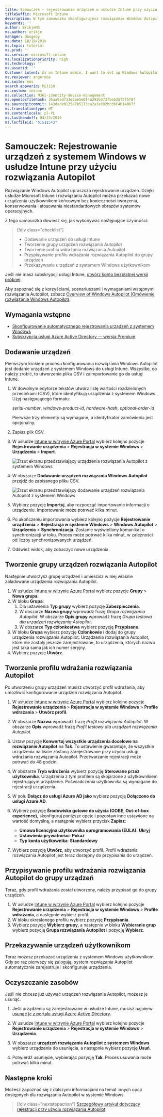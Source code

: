 ```yaml
---
title: Samouczek — rejestrowanie urządzeń w usłudze Intune przy użyciu rozwiązania Autopilot
titleSuffix: Microsoft Intune
description: W tym samouczku skonfigurujesz rozwiązanie Windows Autopilot do rejestrowania urządzeń w usłudze Intune.
keywords: ''
author: ErikjeMS
ms.author: erikje
manager: dougeby
ms.date: 10/19/2018
ms.topic: tutorial
ms.prod: ''
ms.service: microsoft-intune
ms.localizationpriority: high
ms.technology: ''
ms.assetid: ''
Customer intent: As an Intune admin, I want to set up Windows Autopilot so that users can enroll in Intune.
ms.reviewer: angerobe
ms.suite: ems
search.appverid: MET150
ms.custom: intune
ms.collection: M365-identity-device-management
ms.openlocfilehash: 36aa9ad733e2ae5e0f4a292b073fbebd5f5f5f8f
ms.sourcegitcommit: 143dade9125e7b5173ca2a3a902bcd6f4b14067f
ms.translationtype: HT
ms.contentlocale: pl-PL
ms.lasthandoff: 04/23/2019
ms.locfileid: "61511543"
---
```

# <a name="tutorial-use-autopilot-to-enroll-windows-devices-in-intune"></a>Samouczek: Rejestrowanie urządzeń z systemem Windows w usłudze Intune przy użyciu rozwiązania Autopilot
Rozwiązanie Windows Autopilot upraszcza rejestrowanie urządzeń. Dzięki usłudze Microsoft Intune i rozwiązaniu Autopilot można przekazać nowe urządzenia użytkownikom końcowym bez konieczności tworzenia, konserwowania i stosowania niestandardowych obrazów systemów operacyjnych. 

Z tego samouczka dowiesz się, jak wykonywać następujące czynności:
> [!div class="checklist"]
> * Dodawanie urządzeń do usługi Intune
> * Tworzenie grupy urządzeń rozwiązania Autopilot
> * Tworzenie profilu wdrażania rozwiązania Autopilot
> * Przypisywanie profilu wdrażania rozwiązania Autopilot do grupy urządzeń
> * Przekazywanie urządzeń z systemem Windows użytkownikom

Jeśli nie masz subskrypcji usługi Intune, [utwórz konto bezpłatnej wersji próbnej](free-trial-sign-up.md).

Aby zapoznać się z korzyściami, scenariuszami i wymaganiami wstępnymi rozwiązania Autopilot, zobacz [Overview of Windows Autopilot (Omówienie rozwiązania Windows Autopilot)](https://docs.microsoft.com/windows/deployment/windows-autopilot/windows-10-autopilot).


## <a name="prerequisites"></a>Wymagania wstępne
- [Skonfigurowanie automatycznego rejestrowania urządzeń z systemem Windows](quickstart-setup-auto-enrollment.md)
- [Subskrypcja usługi Azure Active Directory — wersja Premium](https://docs.microsoft.com/azure/active-directory/active-directory-get-started-premium) <!--&#40;[trial subscription](http://go.microsoft.com/fwlink/?LinkID=816845)&#41;-->


## <a name="add-devices"></a>Dodawanie urządzeń

Pierwszym krokiem procesu konfigurowania rozwiązania Windows Autopilot jest dodanie urządzeń z systemem Windows do usługi Intune. Wszystko, co należy zrobić, to utworzenie pliku CSV i zaimportowanie go do usługi Intune.

1. W dowolnym edytorze tekstów utwórz listę wartości rozdzielonych przecinkami (CSV), które identyfikują urządzenia z systemem Windows. Użyj następującego formatu:
    
    *serial-number*, *windows-product-id*, *hardware-hash*, *optional-order-id*
    
    Pierwsze trzy elementy są wymagane, a identyfikator zamówienia jest opcjonalny.

2. Zapisz plik CSV.

3. W usłudze [Intune w witrynie Azure Portal](https://aka.ms/intuneportal) wybierz kolejno pozycje **Rejestrowanie urządzenia**  >  **Rejestracja w systemie Windows**  >  **Urządzenia**  >  **Import**.

    ![Zrzut ekranu przedstawiający urządzenia rozwiązania Autopilot z systemem Windows](media/enrollment-autopilot/autopilot-import-device.png)

4. W obszarze **Dodawanie urządzeń rozwiązania Windows Autopilot** przejdź do zapisanego pliku CSV.

    ![Zrzut ekranu przedstawiający dodawanie urządzeń rozwiązania Autopilot z systemem Windows](media/enrollment-autopilot/autopilot-import-device2.png)

5. Wybierz pozycję **Importuj**, aby rozpocząć importowanie informacji o urządzeniu. Importowanie może potrwać kilka minut.

4. Po ukończeniu importowania wybierz kolejno pozycje **Rejestrowanie urządzenia** > **Rejestracja w systemie Windows** > **Windows Autopilot** > **Urządzenia** > **Synchronizacja**. Zostanie wyświetlony komunikat o synchronizacji w toku. Proces może potrwać kilka minut, w zależności od liczby synchronizowanych urządzeń.

5. Odśwież widok, aby zobaczyć nowe urządzenia.

## <a name="create-an-autopilot-device-group"></a>Tworzenie grupy urządzeń rozwiązania Autopilot

Następnie utworzysz grupę urządzeń i umieścisz w niej właśnie załadowane urządzenia rozwiązania Autopilot.

1. W usłudze [Intune w witrynie Azure Portal](https://aka.ms/intuneportal) wybierz pozycje **Grupy** > **Nowa grupa**.
2. W bloku **Grupa**:
    1. Dla ustawienia **Typ grupy** wybierz pozycję **Zabezpieczenia**.
    2. W obszarze **Nazwa grupy** wprowadź frazę *Grupa rozwiązania Autopilot*. W obszarze **Opis grupy** wprowadź frazę *Grupa testowa dla urządzeń rozwiązania Autopilot*.
    3. W obszarze **Typ członkostwa** wybierz pozycję **Przypisane**.
3. W bloku **Grupa** wybierz pozycję **Członkowie** i dodaj do grupy urządzenia rozwiązania Autopilot. Urządzenia rozwiązania Autopilot, które nie zostały jeszcze zarejestrowane, to urządzenia, których nazwa jest taka sama jak ich numer seryjny.
4. Wybierz pozycję **Utwórz**.  

## <a name="create-an-autopilot-deployment-profile"></a>Tworzenie profilu wdrażania rozwiązania Autopilot

Po utworzeniu grupy urządzeń musisz utworzyć profil wdrażania, aby umożliwić konfigurowanie urządzeń rozwiązania Autopilot.

1. W usłudze [Intune w witrynie Azure Portal](https://aka.ms/intuneportal) wybierz kolejno pozycje **Rejestrowanie urządzenia**  >  **Rejestracja w systemie Windows**  >  **Profile wdrażania**  >  **Utwórz profil**.
2. W obszarze **Nazwa** wprowadź frazę *Profil rozwiązania Autopilot*. W obszarze **Opis** wprowadź frazę *Profil testowy dla urządzeń rozwiązania Autopilot*.
3. Ustaw pozycję **Konwertuj wszystkie urządzenia docelowe na rozwiązanie Autopilot** na **Tak**. To ustawienie gwarantuje, że wszystkie urządzenia na liście zostaną zarejestrowane przy użyciu usługi wdrażania rozwiązania Autopilot. Przetwarzanie rejestracji może potrwać do 48 godzin.
4. W obszarze **Tryb wdrożenia** wybierz pozycję **Sterowane przez użytkownika**. Urządzenia z tym profilem są skojarzone z użytkownikiem rejestrującym urządzenie. Poświadczenia użytkownika są wymagane do rejestracji urządzenia.
5. W polu **Dołącz do usługi Azure AD jako** wybierz pozycję **Dołączono do usługi Azure AD**.
6. Wybierz pozycję **Środowisko gotowe do użycia (OOBE, Out-of-box experience)**, skonfiguruj poniższe opcje i pozostaw inne ustawione na wartość domyślną, a następnie wybierz przycisk **Zapisz**:
    - **Umowa licencyjna użytkownika oprogramowania (EULA)**: **Ukryj**
    - **Ustawienia prywatności**: **Pokaż**
    - **Typ konta użytkownika**: **Standardowy**

6. Wybierz pozycję **Utwórz**, aby utworzyć profil. Profil wdrażania rozwiązania Autopilot jest teraz dostępny do przypisania do urządzeń.

## <a name="assign-an-autopilot-deployment-profile-to-a-device-group"></a>Przypisywanie profilu wdrażania rozwiązania Autopilot do grupy urządzeń

Teraz, gdy profil wdrażania został utworzony, należy przypisać go do grupy urządzeń.
1. W usłudze [Intune w witrynie Azure Portal](https://aka.ms/intuneportal) wybierz kolejno pozycje **Rejestrowanie urządzenia**  >  **Rejestracja w systemie Windows**  >  **Profile wdrażania**, a następnie wybierz profil.
2. W bloku określonego profilu wybierz pozycję **Przypisania**. 
3. Wybierz pozycję **Wybierz grupy**, a następnie w bloku **Wybieranie grup** wybierz pozycję **Grupa rozwiązania Autopilot** i pozycję **Wybierz**.

## <a name="distribute-devices-to-users"></a>Przekazywanie urządzeń użytkownikom

Teraz możesz przekazać urządzenia z systemem Windows użytkownikom. Gdy po raz pierwszy się zalogują, system rozwiązania Autopilot automatycznie zarejestruje i skonfiguruje urządzenia. 

## <a name="clean-up-resources"></a>Oczyszczanie zasobów

Jeśli nie chcesz już używać urządzeń rozwiązania Autopilot, możesz je usunąć.

1. Jeśli urządzenia są zarejestrowane w usłudze Intune, musisz najpierw [usunąć je z portalu usługi Azure Active Directory](devices-wipe.md#delete-devices-from-the-azure-active-directory-portal).

2. W usłudze [Intune w witrynie Azure Portal](https://aka.ms/intuneportal) wybierz kolejno pozycje **Rejestrowanie urządzenia** > **Rejestracja w systemie Windows** > **Urządzenia**.

3. W obszarze **urządzeń rozwiązania Autopilot z systemem Windows** wybierz urządzenia do usunięcia, a następnie wybierz pozycję **Usuń**.

4. Potwierdź usunięcie, wybierając pozycję **Tak**. Proces usuwania może potrwać kilka minut.

## <a name="next-steps"></a>Następne kroki

Możesz zapoznać się z dalszymi informacjami na temat innych opcji dostępnych dla rozwiązania Autopilot w systemie Windows.

> [!div class="nextstepaction"]
> [Szczegółowy artykuł dotyczący rejestracji przy użyciu rozwiązania Autopilot](enrollment-autopilot.md)


